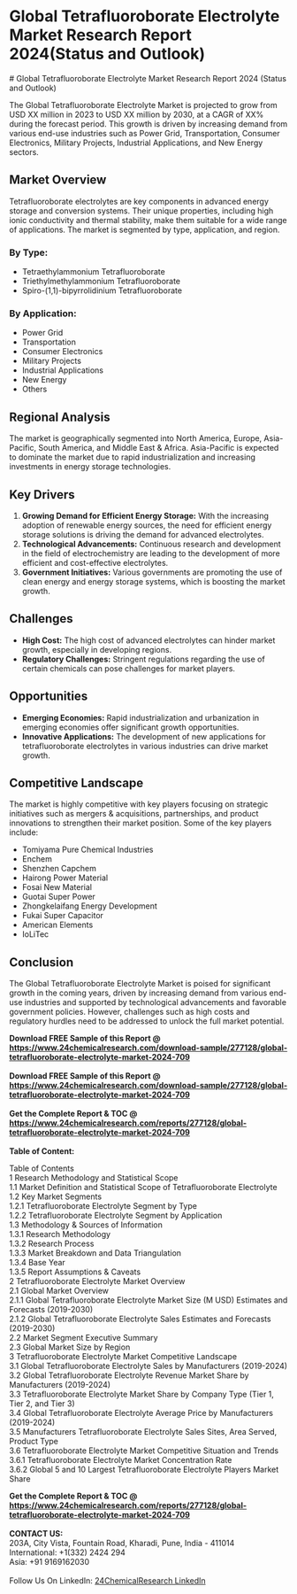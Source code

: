 <h1>Global Tetrafluoroborate Electrolyte Market Research Report 2024(Status and Outlook)</h1><p># Global Tetrafluoroborate Electrolyte Market Research Report 2024 (Status and Outlook)

The Global Tetrafluoroborate Electrolyte Market is projected to grow from USD XX million in 2023 to USD XX million by 2030, at a CAGR of XX% during the forecast period. This growth is driven by increasing demand from various end-use industries such as Power Grid, Transportation, Consumer Electronics, Military Projects, Industrial Applications, and New Energy sectors.

## Market Overview
Tetrafluoroborate electrolytes are key components in advanced energy storage and conversion systems. Their unique properties, including high ionic conductivity and thermal stability, make them suitable for a wide range of applications. The market is segmented by type, application, and region.

### By Type:
- Tetraethylammonium Tetrafluoroborate
- Triethylmethylammonium Tetrafluoroborate
- Spiro-(1,1)-bipyrrolidinium Tetrafluoroborate

### By Application:
- Power Grid
- Transportation
- Consumer Electronics
- Military Projects
- Industrial Applications
- New Energy
- Others

## Regional Analysis
The market is geographically segmented into North America, Europe, Asia-Pacific, South America, and Middle East &amp; Africa. Asia-Pacific is expected to dominate the market due to rapid industrialization and increasing investments in energy storage technologies.

## Key Drivers
1. **Growing Demand for Efficient Energy Storage:** With the increasing adoption of renewable energy sources, the need for efficient energy storage solutions is driving the demand for advanced electrolytes.
2. **Technological Advancements:** Continuous research and development in the field of electrochemistry are leading to the development of more efficient and cost-effective electrolytes.
3. **Government Initiatives:** Various governments are promoting the use of clean energy and energy storage systems, which is boosting the market growth.

## Challenges
- **High Cost:** The high cost of advanced electrolytes can hinder market growth, especially in developing regions.
- **Regulatory Challenges:** Stringent regulations regarding the use of certain chemicals can pose challenges for market players.

## Opportunities
- **Emerging Economies:** Rapid industrialization and urbanization in emerging economies offer significant growth opportunities.
- **Innovative Applications:** The development of new applications for tetrafluoroborate electrolytes in various industries can drive market growth.

## Competitive Landscape
The market is highly competitive with key players focusing on strategic initiatives such as mergers &amp; acquisitions, partnerships, and product innovations to strengthen their market position. Some of the key players include:
- Tomiyama Pure Chemical Industries
- Enchem
- Shenzhen Capchem
- Hairong Power Material
- Fosai New Material
- Guotai Super Power
- Zhongkelaifang Energy Development
- Fukai Super Capacitor
- American Elements
- IoLiTec

## Conclusion
The Global Tetrafluoroborate Electrolyte Market is poised for significant growth in the coming years, driven by increasing demand from various end-use industries and supported by technological advancements and favorable government policies. However, challenges such as high costs and regulatory hurdles need to be addressed to unlock the full market potential.</p><div><b>Download FREE Sample of this Report @ 
            <a href="https://www.24chemicalresearch.com/download-sample/277128/global-tetrafluoroborate-electrolyte-market-2024-709">
            https://www.24chemicalresearch.com/download-sample/277128/global-tetrafluoroborate-electrolyte-market-2024-709</a></b></div><br><div><b>Download FREE Sample of this Report @ 
            <a href="https://www.24chemicalresearch.com/download-sample/277128/global-tetrafluoroborate-electrolyte-market-2024-709">
            https://www.24chemicalresearch.com/download-sample/277128/global-tetrafluoroborate-electrolyte-market-2024-709</a></b></div><br><div><b>Get the Complete Report & TOC @ 
            <a href="https://www.24chemicalresearch.com/reports/277128/global-tetrafluoroborate-electrolyte-market-2024-709">
            https://www.24chemicalresearch.com/reports/277128/global-tetrafluoroborate-electrolyte-market-2024-709</a></b></div><br>
            <b>Table of Content:</b><p>Table of Contents<br />
1 Research Methodology and Statistical Scope<br />
1.1 Market Definition and Statistical Scope of Tetrafluoroborate Electrolyte<br />
1.2 Key Market Segments<br />
1.2.1 Tetrafluoroborate Electrolyte Segment by Type<br />
1.2.2 Tetrafluoroborate Electrolyte Segment by Application<br />
1.3 Methodology & Sources of Information<br />
1.3.1 Research Methodology<br />
1.3.2 Research Process<br />
1.3.3 Market Breakdown and Data Triangulation<br />
1.3.4 Base Year<br />
1.3.5 Report Assumptions & Caveats<br />
2 Tetrafluoroborate Electrolyte Market Overview<br />
2.1 Global Market Overview<br />
2.1.1 Global Tetrafluoroborate Electrolyte Market Size (M USD) Estimates and Forecasts (2019-2030)<br />
2.1.2 Global Tetrafluoroborate Electrolyte Sales Estimates and Forecasts (2019-2030)<br />
2.2 Market Segment Executive Summary<br />
2.3 Global Market Size by Region<br />
3 Tetrafluoroborate Electrolyte Market Competitive Landscape<br />
3.1 Global Tetrafluoroborate Electrolyte Sales by Manufacturers (2019-2024)<br />
3.2 Global Tetrafluoroborate Electrolyte Revenue Market Share by Manufacturers (2019-2024)<br />
3.3 Tetrafluoroborate Electrolyte Market Share by Company Type (Tier 1, Tier 2, and Tier 3)<br />
3.4 Global Tetrafluoroborate Electrolyte Average Price by Manufacturers (2019-2024)<br />
3.5 Manufacturers Tetrafluoroborate Electrolyte Sales Sites, Area Served, Product Type<br />
3.6 Tetrafluoroborate Electrolyte Market Competitive Situation and Trends<br />
3.6.1 Tetrafluoroborate Electrolyte Market Concentration Rate<br />
3.6.2 Global 5 and 10 Largest Tetrafluoroborate Electrolyte Players Market Share </p><div><b>Get the Complete Report & TOC @ 
            <a href="https://www.24chemicalresearch.com/reports/277128/global-tetrafluoroborate-electrolyte-market-2024-709">
            https://www.24chemicalresearch.com/reports/277128/global-tetrafluoroborate-electrolyte-market-2024-709</a></b></div><br><b>CONTACT US:</b><br>
            203A, City Vista, Fountain Road, Kharadi, Pune, India - 411014<br>
            International: +1(332) 2424 294<br>
            Asia: +91 9169162030 <br><br>
            Follow Us On LinkedIn: <a href="https://www.linkedin.com/company/24chemicalresearch/">24ChemicalResearch LinkedIn</a>